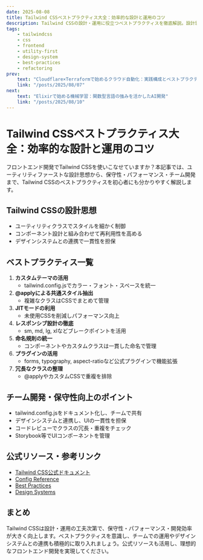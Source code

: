 ```yaml
---
date: 2025-08-08
title: Tailwind CSSベストプラクティス大全：効率的な設計と運用のコツ
description: Tailwind CSSの設計・運用に役立つベストプラクティスを徹底解説。設計思想・ユーティリティ活用・保守性・パフォーマンス・チーム開発のポイントまで、現場で使えるノウハウを網羅。
tags:
    - tailwindcss
    - css
    - frontend
    - utility-first
    - design-system
    - best-practices
    - refactoring
prev:
    text: "Cloudflare×Terraformで始めるクラウド自動化：実践構成とベストプラクティス"
    link: "/posts/2025/08/07"
next:
    text: "Elixirで始める機械学習：関数型言語の強みを活かしたAI開発"
    link: "/posts/2025/08/10"
---
```


# Tailwind CSSベストプラクティス大全：効率的な設計と運用のコツ

フロントエンド開発でTailwind CSSを使いこなせていますか？本記事では、ユーティリティファーストな設計思想から、保守性・パフォーマンス・チーム開発まで、Tailwind CSSのベストプラクティスを初心者にも分かりやすく解説します。

## Tailwind CSSの設計思想

- ユーティリティクラスでスタイルを細かく制御
- コンポーネント設計と組み合わせて再利用性を高める
- デザインシステムとの連携で一貫性を担保

## ベストプラクティス一覧

1. **カスタムテーマの活用**
   - tailwind.config.jsでカラー・フォント・スペースを統一
2. **@applyによる共通スタイル抽出**
   - 複雑なクラスはCSSでまとめて管理
3. **JITモードの利用**
   - 未使用CSSを削減しパフォーマンス向上
4. **レスポンシブ設計の徹底**
   - sm, md, lg, xlなどブレークポイントを活用
5. **命名規則の統一**
   - コンポーネントやカスタムクラスは一貫した命名で管理
6. **プラグインの活用**
   - forms, typography, aspect-ratioなど公式プラグインで機能拡張
7. **冗長なクラスの整理**
   - @applyやカスタムCSSで重複を排除

## チーム開発・保守性向上のポイント

- tailwind.config.jsをドキュメント化し、チームで共有
- デザインシステムと連携し、UIの一貫性を担保
- コードレビューでクラスの冗長・重複をチェック
- Storybook等でUIコンポーネントを管理

## 公式リソース・参考リンク

- [Tailwind CSS公式ドキュメント](https://tailwindcss.com/docs)
- [Config Reference](https://tailwindcss.com/docs/configuration)
- [Best Practices](https://tailwindcss.com/docs/optimizing-for-production)
- [Design Systems](https://tailwindcss.com/docs/theme)

## まとめ

Tailwind CSSは設計・運用の工夫次第で、保守性・パフォーマンス・開発効率が大きく向上します。ベストプラクティスを意識し、チームでの運用やデザインシステムとの連携も積極的に取り入れましょう。公式リソースも活用し、理想的なフロントエンド開発を実現してください。
